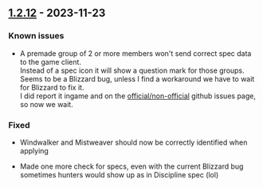 ## [1.2.12](https://github.com/NintendoLink07/MythicIOGrabber/releases/tag/1.2.12) - 2023-11-23

### Known issues

- A premade group of 2 or more members won't send correct spec data to the game client.<br>
Instead of a spec icon it will show a question mark for those groups.<br>
Seems to be a Blizzard bug, unless I find a workaround we have to wait for Blizzard to fix it.<br>
I did report it ingame and on the [official/non-official](https://github.com/Stanzilla/WoWUIBugs/issues/502) github issues page, so now we wait.


### Fixed

- Windwalker and Mistweaver should now be correctly identified when applying

- Made one more check for specs, even with the current Blizzard bug sometimes hunters would show up as in Discipline spec (lol)